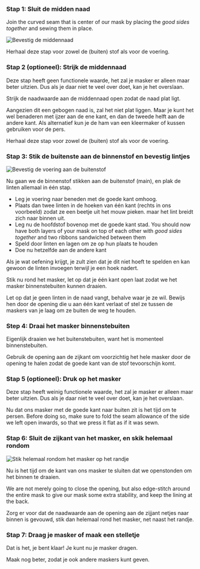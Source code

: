 ### Stap 1: Sluit de midden naad

Join the curved seam that is center of our mask by placing the _good sides together_ and sewing them in place.

![Bevestig de middennaad](step1.svg)

<Note>Herhaal deze stap voor zowel de (buiten) stof als voor de voering.</Note>

### Stap 2 (optioneel): Strijk de middennaad

<Note>

Deze stap heeft geen functionele waarde, het zal je masker er alleen maar beter uitzien.
Dus als je daar niet te veel over doet, kan je het overslaan.

</Note>

Strijk de naadwaarde aan de middennaad open zodat de naad plat ligt.

Aangezien dit een gebogen naad is, zal het niet plat liggen. Maar je kunt het wel benaderen met ijzer aan de ene kant, en dan de tweede helft aan de andere kant. Als alternatief kun je de ham van een kleermaker of kussen gebruiken voor de pers.

<Note>Herhaal deze stap voor zowel de (buiten) stof als voor de voering.</Note>

### Stap 3: Stik de buitenste aan de binnenstof en bevestig lintjes

![Bevestig de voering aan de buitenstof](step3.svg)

Nu gaan we de binnenstof stikken aan de buitenstof (main), en plak de linten allemaal in één stap.

- Leg je voering naar beneden met de goede kant omhoog.
- Plaats dan twee linten in de hoeken van één kant (rechts in ons voorbeeld) zodat ze een beetje uit het mouw pieken. maar het lint breidt zich naar binnen uit.
- Leg nu de hoofdstof bovenop met de goede kant stad. You should now have both layers of your mask on top of each other with _good sides together_ and two ribbons sandwiched between them
- Speld door linten en lagen om ze op hun plaats te houden
- Doe nu hetzelfde aan de andere kant

<Tip>

Als je wat oefening krijgt, je zult zien dat je dit niet hoeft te spelden en kan gewoon de
linten invoegen terwijl je een hoek nadert.

</Tip>

Stik nu rond het masker, let op dat je één kant open laat zodat we het masker binnenstebuiten kunnen draaien.

<Warning>

Let op dat je geen linten in de naad vangt, behalve waar je ze wil.
Bewijs hen door de opening die u aan één kant verlaat of stel ze tussen
de maskers van je laag om ze buiten de weg te houden.

</Warning>

### Step 4: Draai het masker binnenstebuiten

Eigenlijk draaien we het buitenstebuiten, want het is momenteel binnenstebuiten.

Gebruik de opening aan de zijkant om voorzichtig het hele masker door de opening te halen zodat de goede kant van de stof tevoorschijn komt.

### Stap 5 (optioneel): Druk op het masker

<Note>

Deze stap heeft weinig functionele waarde, het zal je masker er alleen maar beter uitzien.
Dus als je daar niet te veel over doet, kan je het overslaan.

</Note>

Nu dat ons masker met de goede kant naar buiten zit is het tijd om te persen.  Before doing so, make sure to fold the seam allowance of the side we left open inwards, so that we press it flat as if it was sewn.

### Stap 6: Sluit de zijkant van het masker, en skik helemaal rondom

![Stik helemaal rondom het masker op het randje](step6.svg)

Nu is het tijd om de kant van ons masker te sluiten dat we openstonden om het binnen te draaien.

We are not merely going to close the opening, but also edge-stitch around the entire mask to give our mask some extra stability, and keep the lining at the back.

Zorg er voor dat de naadwaarde aan de opening aan de zijjant netjes naar binnen is gevouwd, stik dan helemaal rond het masker, net naast het randje.

### Stap 7: Draag je masker of maak een stelletje

Dat is het, je bent klaar! Je kunt nu je masker dragen.

Maak nog beter, zodat je ook andere maskers kunt geven.
